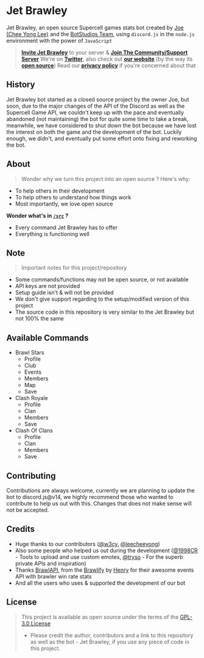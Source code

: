 # Jet Brawley
Jet Brawley, an open source Supercell games stats bot created by [Joe (Chee Yong Lee)](https://github.com/joeleeofficial) and the [BotStudios Team](https://github.com/BotStudios), using `discord.js` in the `node.js` environment with the power of `JavaScript`

> [**Invite Jet Brawley**](https://discord.com/oauth2/authorize?client_id=792311725181239307&scope=bot%20applications.commands) to your server & [**Join The Community/Support Server**](https://discord.gg/Q9eMTRM3PH)
> We're on [**Twitter**](https://twitter.com/JetBrawley), also check out [**our website**](https://brawley.js.org) (by the way its [**open source**](https://github.com/teambrawley/brawley))
> Read our [**privacy policy**](https://brawley.js.org/privacy#about) if you're concerned about that

## History
Jet Brawley bot started as a closed source project by the owner Joe, but soon, due to the major changes of the API of the Discord as well as the Supercell Game API, we couldn't keep up with the pace and eventually abandoned (not maintaining) the bot for quite some time to take a break, meanwhile, we have considered to shut down the bot because we have lost the interest on both the game and the development of the bot. Luckily enough, we didn't, and eventually put some effort onto fixing and reworking the bot.

## About
> Wonder why we turn this project into an open source ? Here's why:
- To help others in their development
- To help others to understand how things work
- Most importantly, we love open source

**Wonder what's in [`/src`](/src) ?**
- Every command Jet Brawley has to offer
- Everything is functioning well

## Note
> Important notes for this project/repository
- Some commands/functions may not be open source, or not available
- API keys are not provided
- Setup guide isn't & will not be provided
- We don't give support regarding to the setup/modified version of this project
- The source code in this repository is very similar to the Jet Brawley but not 100% the same

## Available Commands
- Brawl Stars
  - Profile
  - Club
  - Events
  - Members
  - Map
  - Save
- Clash Royale
  - Profile
  - Clan
  - Members
  - Save
- Clash Of Clans
  - Profile
  - Clan
  - Members
  - Save
  
## Contributing
Contributions are always welcome, currently we are planning to update the bot to discord.js@v14, we highly recommend those who wanted to contribute to help us out with this. Changes that does not make sense will not be accepted. 

## Credits
 - Huge thanks to our contributors ([@w3cy](https://github.com/w3cy), [@leecheeyong](https://github.com/leecheeyong))
 - Also some people who helped us out during the development ([@1998CR](https://twitter.com/NinetyEightCR) - Tools to upload and use custom emotes, [@tryso](https://twitter.com/trysonova) - For the superb private APIs and inspiration)
 - Thanks [BrawlAPI](https://brawlapi.com), from the [Brawlify](https://brawlify.com) by [Henry](https://github.com/henrylq) for their awesome events API with brawler win rate stats
 - And all the users who uses & supported the development of our bot

## License
> This project is available as open source under the terms of the [GPL-3.0 License](/LICENSE)
> - Please credit the author, contributors and a link to this repository as well as the bot - Jet Brawley, if you use any piece of code in this project.


